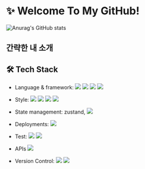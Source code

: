 # ✨ Welcome To My GitHub!
![Anurag's GitHub stats](https://github-readme-stats.vercel.app/api?username=rainleee&show_icons=true)

## 간략한 내 소개

## 🛠 Tech Stack
- Language & framework:
<img src="https://img.shields.io/badge/TypeScript-3178C6?style=flat-square&logo=TypeScript&logoColor=white"/></a>
<img src="https://img.shields.io/badge/JavaScript-F7DF1E?style=flat-square&logo=JavaScript&logoColor=white"/></a>
<img src="https://img.shields.io/badge/React-61DAFB?style=flat-square&logo=React&logoColor=white"/></a>
<img src="https://img.shields.io/badge/Next.js-000000?style=flat-square&logo=Next.js&logoColor=white"/></a>

- Style:
<img src="https://img.shields.io/badge/HTML5-E34F26?style=flat-square&logo=HTML5&logoColor=white"/></a>
<img src="https://img.shields.io/badge/CSS3-1572B6?style=flat-square&logo=CSS3&logoColor=white"/></a>
<img src="https://img.shields.io/badge/styled components-DB7093?style=flat-square&logo=styled-components&logoColor=white"/></a>
<img src="https://img.shields.io/badge/Sass-CC6699?style=flat-square&logo=Sass&logoColor=white"/></a>

- State management: zustand,
<img src="https://img.shields.io/badge/ReduxTookit-764ABC?style=flat-square&logo=Redux&logoColor=white"/></a>

- Deployments:
<img src="https://img.shields.io/badge/Vercel-000000?style=flat-square&logo=Vercel&logoColor=white"/></a>

- Test:
<img src="https://img.shields.io/badge/Storybook-FF4785?style=flat-square&logo=Storybook&logoColor=white"/></a>
<img src="https://img.shields.io/badge/Jest-C21325?style=flat-square&logo=Jest&logoColor=white"/></a>

- APIs
<img src="https://img.shields.io/badge/GraphQL-E10098?style=flat-square&logo=GraphQL&logoColor=white"/></a>

- Version Control: 
<img src="https://img.shields.io/badge/Git-F05032?style=flat-square&logo=Git&logoColor=white"></a>
<img src="https://img.shields.io/badge/GitHub-181717?style=flat-square&logo=GitHub&logoColor=white"></a>

